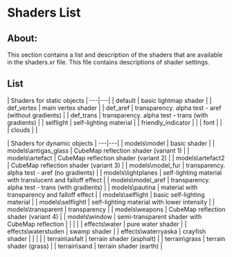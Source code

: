 # Shaders List

## About:
This section contains a list and description of the shaders that are available in the shaders.xr file. This file contains descriptions of shader settings.

## List

| Shaders for static objects |
---|---|
| default | basic lightmap shader |
| def_vertex | main vertex shader |
| def_aref | transparency. alpha test - aref (without gradients) |
| def_trans | transparency. alpha test - trans (with gradients) |
| selflight | self-lighting material |
| friendly_indicator |  |
| font |  |
| clouds |  |

| Shaders for dynamic objects |
---|---|
| models\model | basic shader |
| models\antigas_glass | CubeMap reflection shader (variant 1) |
| models\artefact | CubeMap reflection shader (variant 2) |
| models\artefact2 | CubeMap reflection shader (variant 3) |
| models\model_fur | transparency. alpha test - aref (no gradients) |
| models\lightplanes | self-lighting material with translucent and falloff effect |
| models\model_aref | transparency. alpha test - trans (with gradients) |
| models\pautina | material with transparency and falloff effect |
| models\selflight | basic self-lighting material |
| models\selflightl | self-lighting material with lower intensity |
| models\transparent | transparency |
| models\weapons | CubeMap reflection shader (variant 4) |
| models\window | semi-transparent shader with CubeMap reflection |
|  |  |
| effects\water | pure water shader |
| effects\waterstuden | swamp shader |
| effects\waterryaska | crayfish shader |
|  |  |
| terrain\asfalt | terrain shader (asphalt) |
| terrain\grass | terrain shader (grass) |
| terrain\sand | terrain shader (earth) |